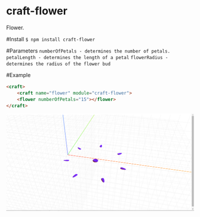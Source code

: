 # craft-flower
Flower.

#Install
`$ npm install craft-flower`

#Parameters
`numberOfPetals - determines the number of petals.`
`petalLength - determines the length of a petal`
`flowerRadius - determines the radius of the flower bud`

#Example
```html
<craft>
	<craft name="flower" module="craft-flower">
	<flower numberOfPetals="15"></flower>
</craft>
```

![example](example.png)